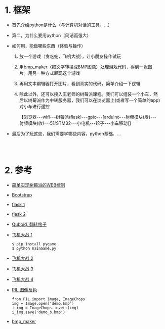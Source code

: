 #   1. 框架

*	首先介绍python是什么（与计算机对话的工具，...）

*	第二，为什么要用python（简洁而强大）

*	如何用，能做哪些东西（体验与操作）

	1.	放一个游戏（贪吃蛇，飞机大战），让小朋友操作试玩

	2.	用bmp_maker（把文字转换成BMP图像）处理游戏代码，得到一张图片，用另一种方式展现这个游戏

	3.	再用文本编辑器打开图片，看到真实的代码，简单介绍一下逻辑

	4.	除此以外，还可以接入王老师的树莓派课程。我们可以组装一个小车，然后以树莓派作为中转服务器，我们可以在浏览器上(或者写一个简单的app)对小车进行遥控

		【浏览器---wifi---树莓派(flask)---gpio---[arduino---射频模块(发)---射频模块(收)---51/STM32---小电机---轮子---小车移动]】

*	最后为了玩这些，我们需要学哪些内容，python基础，...

<br/><br/>

#   2. 参考

*   [简单实现树莓派的WEB控制](http://www.cnblogs.com/yafengabc/archive/2016/02/18/5197844.html)

*   [Bootstrap](http://v3.bootcss.com/getting-started/#download)

*   [flask 1](http://www.liaoxuefeng.com/wiki/0014316089557264a6b348958f449949df42a6d3a2e542c000/001432012745805707cb9f00a484d968c72dbb7cfc90b91000)

*   [flask 2](http://tieba.baidu.com/p/4086802846)

*   [Quboid, 翻转格子](https://github.com/tobspr/RenderPipeline)

*   [飞机大战 1](https://github.com/Kill-Console/PythonShootGame)

    ```
    $ pip install pygame
    $ python mainGame.py
    ```

*   [飞机大战 2](http://www.pythontab.com/html/2013/pythongui_0930/578.html)

*   [飞机大战 3](http://bbs.fishc.com/thread-59506-1-1.html)

*   [飞机大战 4](http://www.jb51.net/article/74425.htm)

*   [PIL 图像反色](http://blog.csdn.net/yockie/article/details/8498301)

    ```python3
    from PIL import Image, ImageChops
    img = Image.open('demo.bmp')
	i_img = ImageChops.invert(img)
	i_img.save('demo_b.bmp')
    ```

*   [bmp_maker](https://github.com/jJayyyyyyy/bmp_maker)
